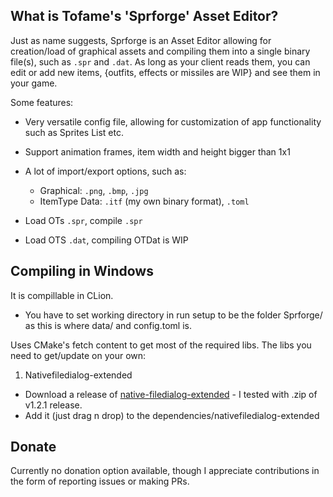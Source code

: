 What is Tofame's 'Sprforge' Asset Editor?
----

Just as name suggests, Sprforge is an Asset Editor allowing for creation/load of graphical assets and compiling them into a single binary file(s), such as `.spr` and `.dat`. 
As long as your client reads them, you can edit or add new items, {outfits, effects or missiles are WIP} and see them in your game.

Some features:

* Very versatile config file, allowing for customization of app functionality such as Sprites List etc.
* Support animation frames, item width and height bigger than 1x1
* A lot of import/export options, such as:
  * Graphical: `.png`, `.bmp`, `.jpg`
  * ItemType Data: `.itf` (my own binary format), `.toml`

* Load OTs `.spr`, compile `.spr`
* Load OTS `.dat`, compiling OTDat is WIP

Compiling in Windows
----

It is compillable in CLion.
* You have to set working directory in run setup to be the folder Sprforge/ as this is where data/ and config.toml is.

Uses CMake's fetch content to get most of the required libs.
The libs you need to get/update on your own:
1. Nativefiledialog-extended
* Download a release of [native-filedialog-extended](https://github.com/btzy/nativefiledialog-extended/releases) - I tested with .zip of v1.2.1 release.
* Add it (just drag n drop) to the dependencies/nativefiledialog-extended

Donate
----
Currently no donation option available, though I appreciate contributions in the form of reporting issues or making PRs.
